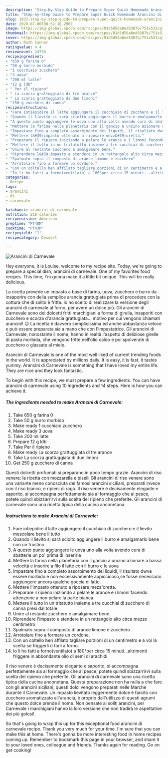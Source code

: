 ```yaml
---
description: "Step-by-Step Guide to Prepare Super Quick Homemade Arancini di Carnevale"
title: "Step-by-Step Guide to Prepare Super Quick Homemade Arancini di Carnevale"
slug: 1032-step-by-step-guide-to-prepare-super-quick-homemade-arancini-di-carnevale
date: 2020-07-06T08:52:10.296Z
image: https://img-global.cpcdn.com/recipes/91d5d56a8ed8387b/751x532cq70/arancini-di-carnevale-recipe-main-photo.jpg
thumbnail: https://img-global.cpcdn.com/recipes/91d5d56a8ed8387b/751x532cq70/arancini-di-carnevale-recipe-main-photo.jpg
cover: https://img-global.cpcdn.com/recipes/91d5d56a8ed8387b/751x532cq70/arancini-di-carnevale-recipe-main-photo.jpg
author: Ruth Conner
ratingvalue: 4.4
reviewcount: 24736
recipeingredient:
- "650 g farina 0"
- "50 g burro morbido"
- "1 cucchiaio zucchero"
- "3 uova"
- "200 ml latte"
- "12 g ldb"
- " Per il ripieno"
- " La scorza grattuggiata di tre arance"
- " La scorza grattuggiata di due limoni"
- "250 g zucchero di canna"
recipeinstructions:
- "Fare intiepidire il latte aggiungere il cucchiaio di zucchero e il lievito mescolare bene il tutto"
- "Quando il lievito si sarà sciolto aggiungere il burro e amalgamarlo bene con un frustino"
- "A questo punto aggiungere le uova uno alla volta avendo cura di sbatterle un po&#39; prima di inserirle"
- "Mettere la farina nella planetaria con il gancio a uncino azionare a bassa velocità e inserire a filo il latte con il burro e le uova"
- "Impastare fino a completo assorbimento dei liquidi, il risultato dwve essere morbido e non eccessivamente appiccicoso,se fosse necessario aggiungere ancora qualche goccia di latte."
- "Mettere l&#39;impasto ottenuto a riposare mezz&#39;oretta."
- "Preparare il ripieno iniziando a pelare le arance e i limoni facendo attenzione a non pelare la parte bianca."
- "Mettere il tutto in un tritatutto insieme a tre cucchiai di zucchero di canna presi dal totale"
- "Unire al restante zucchero e amalgamare bene."
- "Riprendere l&#39;impasto e stendere in un rettangolo alto circa mezzo centimetro"
- "Spalmato sopra il composto di arance limone e zucchero"
- "Arrotolare fino a formare un cordone."
- "Con un coltello ben affilato tagliare porzioni di un centimetro e a voi la scelta se friggerli o farli a forno."
- "Io li ho fatti a forno(ventilato) a 180°per circa 15 minuti...altrimenti friggere in abbondante olio di semi di arachidi."
categories:
- Recipe
tags:
- arancini
- di
- carnevale

katakunci: arancini di carnevale 
nutrition: 218 calories
recipecuisine: American
preptime: "PT40M"
cooktime: "PT43M"
recipeyield: "1"
recipecategory: Dessert

---
```



![Arancini di Carnevale](https://img-global.cpcdn.com/recipes/91d5d56a8ed8387b/751x532cq70/arancini-di-carnevale-recipe-main-photo.jpg)

Hey everyone, it is Louise, welcome to my recipe site. Today, we're going to prepare a special dish, arancini di carnevale. One of my favorites food recipes. This time, I'm gonna make it a little bit unique. This will be really delicious.

La ricetta prevede un impasto a base di farina, uova, zucchero e burro da insaporire con della semplice arancia grattugiata prima di procedere con la cottura che di solito è fritta. Io ho scelto di realizzare la versione degli arancini di carnevale al forno, per avere un dolce più. Gli arancini di Carnevale sono dei dolcetti fritti marchigiani a forma di girella, insaporiti con zucchero e scorza d&#39;arancia grattugiata… motivo per cui vengono chiamati arancini! 😉 La ricetta è davvero semplicissima ed anche abbastanza veloce e può essere preparata sia a mano che con l&#39;impastatrice. Gli arancini di Carnevale, nonostante il nome, hanno in realtà l&#39;aspetto di deliziose girelle di pasta morbida, che vengono fritte nell&#39;olio caldo e poi spolverate di zucchero o glassate al miele.

Arancini di Carnevale is one of the most well liked of current trending foods in the world. It is appreciated by millions daily. It is easy, it is fast, it tastes yummy. Arancini di Carnevale is something that I have loved my entire life. They are nice and they look fantastic.


To begin with this recipe, we must prepare a few ingredients. You can have arancini di carnevale using 10 ingredients and 14 steps. Here is how you can achieve it.

<!--inarticleads1-->

##### The ingredients needed to make Arancini di Carnevale:

1. Take 650 g farina 0
1. Take 50 g burro morbido
1. Make ready 1 cucchiaio zucchero
1. Make ready 3 uova
1. Take 200 ml latte
1. Prepare 12 g ldb
1. Take  Per il ripieno
1. Make ready  La scorza grattuggiata di tre arance
1. Take  La scorza grattuggiata di due limoni
1. Get 250 g zucchero di canna


Questi dolcetti profumati si preparano in poco tempo grazie. Arancini di riso venere: la ricetta con mozzarella e piselli Gli arancini di riso venere sono una variante meno conosciuta dei famosi arancini siciliani, preparati invece con il riso bianco, e ripieni di ragù. Il riso venere è decisamente elegante e saporito, si accompagna perfettamente sia al formaggio che al pesce, potete quindi sbizzarrirvi sulla scelta del ripieno che preferite. Gli arancini di carnevale sono una ricetta tipica della cucina anconetana. 

<!--inarticleads2-->

##### Instructions to make Arancini di Carnevale:

1. Fare intiepidire il latte aggiungere il cucchiaio di zucchero e il lievito mescolare bene il tutto
1. Quando il lievito si sarà sciolto aggiungere il burro e amalgamarlo bene con un frustino
1. A questo punto aggiungere le uova uno alla volta avendo cura di sbatterle un po&#39; prima di inserirle
1. Mettere la farina nella planetaria con il gancio a uncino azionare a bassa velocità e inserire a filo il latte con il burro e le uova
1. Impastare fino a completo assorbimento dei liquidi, il risultato dwve essere morbido e non eccessivamente appiccicoso,se fosse necessario aggiungere ancora qualche goccia di latte.
1. Mettere l&#39;impasto ottenuto a riposare mezz&#39;oretta.
1. Preparare il ripieno iniziando a pelare le arance e i limoni facendo attenzione a non pelare la parte bianca.
1. Mettere il tutto in un tritatutto insieme a tre cucchiai di zucchero di canna presi dal totale
1. Unire al restante zucchero e amalgamare bene.
1. Riprendere l&#39;impasto e stendere in un rettangolo alto circa mezzo centimetro
1. Spalmato sopra il composto di arance limone e zucchero
1. Arrotolare fino a formare un cordone.
1. Con un coltello ben affilato tagliare porzioni di un centimetro e a voi la scelta se friggerli o farli a forno.
1. Io li ho fatti a forno(ventilato) a 180°per circa 15 minuti...altrimenti friggere in abbondante olio di semi di arachidi.


Il riso venere è decisamente elegante e saporito, si accompagna perfettamente sia al formaggio che al pesce, potete quindi sbizzarrirvi sulla scelta del ripieno che preferite. Gli arancini di carnevale sono una ricetta tipica della cucina anconetana. Questa preparazione non ha nulla a che fare con gli arancini siciliani, questi dolci vengono preparati nelle Marche durante il Carnevale. Un impasto lievitato leggermente dolce è farcito con zucchero aromatizzato all&#39;arancia, è proprio dall&#39;utilizzo di questi agrumi che questo dolce prende il nome. Non pensate ai soliti arancini, per Carnevale i marchigiani hanno la loro versione che non tradirà le aspettative dei più golosi!. 

So that's going to wrap this up for this exceptional food arancini di carnevale recipe. Thank you very much for your time. I'm sure that you can make this at home. There's gonna be more interesting food in home recipes coming up. Remember to bookmark this page in your browser, and share it to your loved ones, colleague and friends. Thanks again for reading. Go on get cooking!
